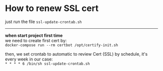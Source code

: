 # How to renew SSL cert
just run the file `ssl-update-crontab.sh`

---

__when start project first time__  
we need to create first cert by:  
    `docker-compose run --rm certbot /opt/certify-init.sh`


then, we set crontab to automatic to review Cert (SSL) by schedule, it's every week in our case:  
`* * * * 6 /bin/sh ssl-update-crontab.sh`